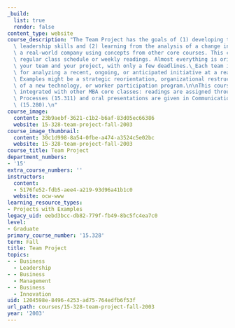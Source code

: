 ```yaml
---
_build:
  list: true
  render: false
content_type: website
course_description: "The Team Project has the goals of (1) developing teamwork and\
  \ leadership skills and (2) learning from the analysis of a change initiative in\
  \ a real-world company using concepts from other core courses. This class has no\
  \ regular class schedule or weekly readings. Almost everything is oriented around\
  \ your team and your project, with only a few deadlines.\_Each team is responsible\
  \ for analyzing a recent, ongoing, or anticipated initiative at a real company.\
  \ Examples might be a strategic reorientation, organizational restructuring, introduction\
  \ of a new technology, or worker participation program.\n\nThis course is closely\
  \ integrated with other MBA core classes: readings are assigned through Organizational\
  \ Processes (15.311) and oral presentations are given in Communication for Managers\
  \ (15.280).\n"
course_image:
  content: 23b9aebf-3621-c1b2-b6af-83d05ec66386
  website: 15-328-team-project-fall-2003
course_image_thumbnail:
  content: 30c1d998-8a54-0fbe-a474-a3524c5e02bc
  website: 15-328-team-project-fall-2003
course_title: Team Project
department_numbers:
- '15'
extra_course_numbers: ''
instructors:
  content:
  - 5176fe52-fdb5-aee4-a219-93d96a41b1c0
  website: ocw-www
learning_resource_types:
- Projects with Examples
legacy_uid: eebd3bcc-db82-779f-fb49-8bc5fc4ea7c0
level:
- Graduate
primary_course_number: '15.328'
term: Fall
title: Team Project
topics:
- - Business
  - Leadership
- - Business
  - Management
- - Business
  - Innovation
uid: 1204598e-8496-4253-ad75-764edfb6f53f
url_path: courses/15-328-team-project-fall-2003
year: '2003'
---
```

